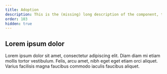 ```yaml
---
title: Adoption
description: This is the (missing) long description of the component, that will come from the frontmatter attributes
order: 103
hidden: true
---
```


## Lorem ipsum dolor

Lorem ipsum dolor sit amet, consectetur adipiscing elit. Diam diam mi etiam mollis tortor vestibulum. Felis, arcu amet, nibh eget eget etiam orci aliquet. Varius facilisis magna faucibus commodo iaculis faucibus aliquet.